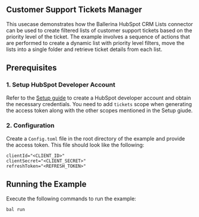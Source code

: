 ## Customer Support Tickets Manager

This usecase demonstrates how the Ballerina HubSpot CRM Lists connector can be used to create filtered lists of customer support tickets based on the priority level of the ticket. The example involves a sequence of actions that are performed to create a dynamic list with priority level filters, move the lists into a single folder and retrieve ticket details from each list.

## Prerequisites

### 1. Setup HubSpot Developer Account

Refer to the [Setup guide](https://github.com/ballerina-platform/module-ballerinax-hubspot.crm.lists/tree/main/README.md#setup) to create a HubSpot developer account and obtain the necessary credentials. You need to add `tickets` scope when generating the access token along with the other scopes mentioned in the Setup giude.

### 2. Configuration

Create a `Config.toml` file in the root directory of the example and provide the access token. This file should look like the following:

```
clientId="<CLIENT_ID>"
clientSecret="<CLIENT_SECRET>"
refreshToken="<REFRESH_TOKEN>"
```

## Running the Example

Execute the following commands to run the example:

```bash
bal run
```
